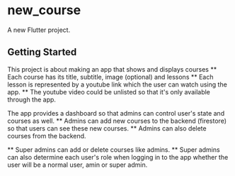 # new_course

A new Flutter project.

## Getting Started

This project is about making an app that shows and displays courses 
** Each course has its title, subtitle, image (optional) and lessons
** Each lesson is represented by a youtube link which the user can watch using the app. 
** The youtube video could be unlisted so that it's only available through the app.

The app provides a dashboard so that admins can control user's state and courses as well.
** Admins can add new courses to the backend (firestore) so that users can see these new courses.
** Admins can also delete courses from the backend.

** Super admins can add or delete courses like admins.
** Super admins can also determine each user's role when logging in to the app whether the user will be a normal user, amin or super admin.